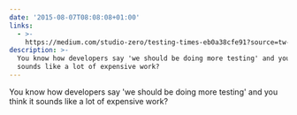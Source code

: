 ```yaml
---
date: '2015-08-07T08:08:08+01:00'
links:
  - >-
    https://medium.com/studio-zero/testing-times-eb0a38cfe91?source=tw-892bcd376495-1438933411036
description: >-
  You know how developers say 'we should be doing more testing' and you think it
  sounds like a lot of expensive work?
---
```

You know how developers say 'we should be doing more testing' and you think it sounds like a lot of expensive work? 
